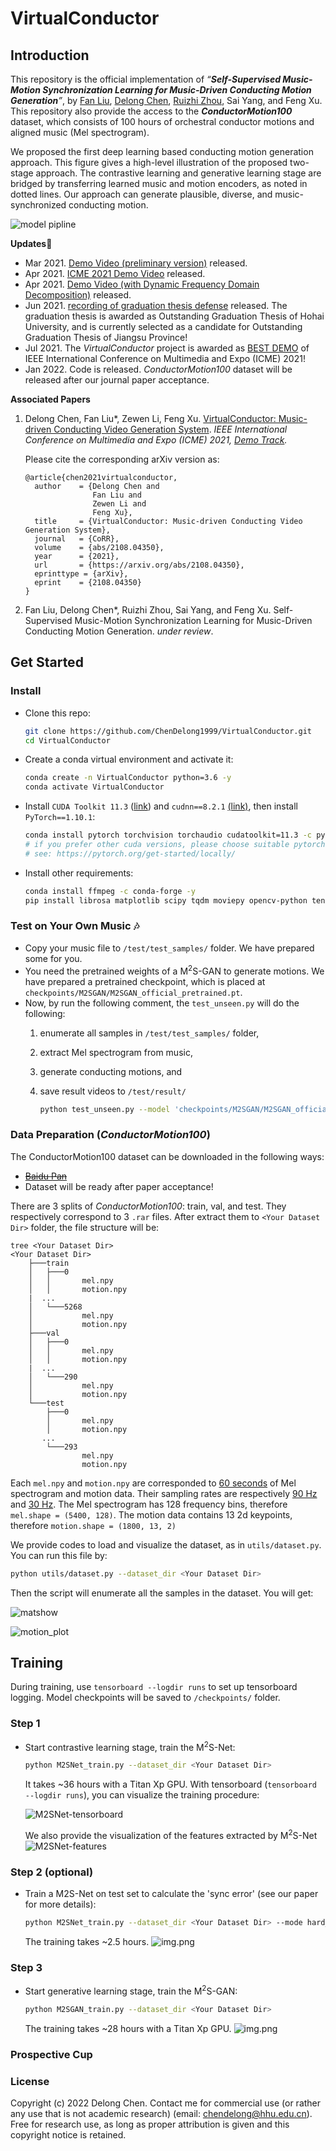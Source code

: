 # VirtualConductor
## Introduction

This repository is the official implementation of 
*“**Self-Supervised Music-Motion Synchronization Learning for Music-Driven Conducting Motion Generation**”*, 
by 
[Fan Liu](https://cies.hhu.edu.cn/_s97/2013/0508/c4122a54931/page.psp), 
[Delong Chen](https://github.com/chenDelong1999), 
[Ruizhi Zhou](https://github.com/ZhouRuiZhi), 
Sai Yang, and Feng Xu. 
This repository also provide the access to the ***ConductorMotion100*** dataset, which consists of 100 hours of orchestral conductor motions and aligned music (Mel spectrogram).

We proposed the first deep learning based conducting motion generation approach. This figure gives a high-level illustration of the proposed two-stage approach. The contrastive learning and generative learning stage are bridged by transferring learned music and motion encoders, as noted in dotted lines. Our approach can generate plausible, diverse, and music-synchronized conducting motion.

![model pipline](assets/model_pipline.png)

**Updates**🔔

- Mar 2021. [Demo Video (preliminary version)](https://www.bilibili.com/video/BV1pB4y1P7oh) released.
- Apr 2021. [ICME 2021 Demo Video](https://www.bilibili.com/video/BV1aX4y1g7wh) released.
- Apr 2021. [Demo Video (with Dynamic Frequency Domain Decomposition)](https://www.bilibili.com/video/BV1Zy4y1W7Qq) released.
- Jun 2021. [recording of graduation thesis defense](https://www.bilibili.com/video/BV1yK4y137Xk) released. The graduation thesis is awarded as Outstanding Graduation Thesis of Hohai University, and is currently selected as a candidate for Outstanding Graduation Thesis of Jiangsu Province!
- Jul 2021. The _VirtualConductor_ project is awarded as [BEST DEMO](http://2021.ieeeicme.org/2021.ieeeicme.org/best_demo_awards.html) of IEEE International Conference on Multimedia and Expo (ICME) 2021!
- Jan 2022. Code is released. _ConductorMotion100_ dataset will be released after our journal paper acceptance.

**Associated Papers**

1. Delong Chen, Fan Liu*, Zewen Li, Feng Xu. [VirtualConductor: Music-driven Conducting Video Generation System](https://arxiv.org/abs/2108.04350). _IEEE International Conference on Multimedia and Expo (ICME) 2021, [Demo Track](http://2021.ieeeicme.org/2021.ieeeicme.org/best_demo_awards.html)._
   
    Please cite the corresponding arXiv version as:

    ```
    @article{chen2021virtualconductor,
      author    = {Delong Chen and
                   Fan Liu and
                   Zewen Li and
                   Feng Xu},
      title     = {VirtualConductor: Music-driven Conducting Video Generation System},
      journal   = {CoRR},
      volume    = {abs/2108.04350},
      year      = {2021},
      url       = {https://arxiv.org/abs/2108.04350},
      eprinttype = {arXiv},
      eprint    = {2108.04350}
    }
    ```
2. Fan Liu, Delong Chen*, Ruizhi Zhou, Sai Yang, and Feng Xu. Self-Supervised Music-Motion Synchronization Learning for Music-Driven Conducting Motion Generation. _under review_.

## Get Started

### Install

- Clone this repo:

    ```bash
    git clone https://github.com/ChenDelong1999/VirtualConductor.git
    cd VirtualConductor
    ```

- Create a conda virtual environment and activate it:

    ```bash
    conda create -n VirtualConductor python=3.6 -y
    conda activate VirtualConductor
    ```

- Install `CUDA Toolkit 11.3` ([link](https://developer.nvidia.com/cuda-11.3.0-download-archive)) and `cudnn==8.2.1` [(link)](https://developer.nvidia.com/rdp/cudnn-archive), then install `PyTorch==1.10.1`:

    ```bash
    conda install pytorch torchvision torchaudio cudatoolkit=11.3 -c pytorch -y
    # if you prefer other cuda versions, please choose suitable pytorch versions
    # see: https://pytorch.org/get-started/locally/
    ```

- Install other requirements:

    ```bash
    conda install ffmpeg -c conda-forge -y
    pip install librosa matplotlib scipy tqdm moviepy opencv-python tensorboard
    ```

### Test on Your Own Music 🎶

- Copy your music file to `/test/test_samples/` folder. We have prepared some for you. 
- You need the pretrained weights of a  M<sup>2</sup>S-GAN to generate motions. We have prepared a pretrained checkpoint, which is placed at `checkpoints/M2SGAN/M2SGAN_official_pretrained.pt`. 
- Now, by run the following comment, the `test_unseen.py` will do the following:
  1. enumerate all samples in `/test/test_samples/` folder, 
  2. extract Mel spectrogram from music, 
  3. generate conducting motions, and 
  4. save result videos to `/test/result/`

      ```bash
      python test_unseen.py --model 'checkpoints/M2SGAN/M2SGAN_official_pretrained.pt'
      ```

### Data Preparation (*ConductorMotion100*)

The ConductorMotion100 dataset can be downloaded in the following ways:

- [~~Baidu Pan~~]()
- Dataset will be ready after paper acceptance!

There are 3 splits of *ConductorMotion100*: train, val, and test. They respectively correspond to 3 `.rar` files. After extract them to `<Your Dataset Dir>` folder, the file structure will be:

```
tree <Your Dataset Dir>
<Your Dataset Dir>
    ├───train
    │   ├───0
    │   │       mel.npy
    │   │       motion.npy
    |  ...
    │   └───5268
    │           mel.npy
    │           motion.npy
    ├───val
    │   ├───0
    │   │       mel.npy
    │   │       motion.npy
    |  ...
    │   └───290
    │           mel.npy
    │           motion.npy
    └───test
        ├───0
        │       mel.npy
        │       motion.npy
       ...
        └───293
                mel.npy
                motion.npy
```

Each `mel.npy` and `motion.npy` are corresponded to <u>60 seconds</u> of Mel spectrogram and motion data. Their sampling rates are respectively <u>90 Hz</u> and <u>30 Hz</u>. The Mel spectrogram has 128 frequency bins, therefore `mel.shape = (5400, 128)`. The motion data contains 13 2d keypoints, therefore `motion.shape = (1800, 13, 2)`

We provide codes to load and visualize the dataset, as in `utils/dataset.py`. You can run this file by:

```bash
python utils/dataset.py --dataset_dir <Your Dataset Dir>
```

Then the script will enumerate all the samples in the dataset. You will get:

![matshow](assets/matshow.png)

![motion_plot](assets/motion_plot.png)

## Training

During training, use `tensorboard --logdir runs` to set up tensorboard logging. Model checkpoints will be saved to `/checkpoints/` folder.

### Step 1

- Start contrastive learning stage, train the M<sup>2</sup>S-Net:

    ```bash
    python M2SNet_train.py --dataset_dir <Your Dataset Dir>
    ```

    It takes ~36 hours with a Titan Xp GPU. With tensorboard (`tensorboard --logdir runs`), you can visualize the training procedure:

    ![M2SNet-tensorboard](assets/M2SNet-tensorboard.png)

    We also provide the visualization of the features extracted by M<sup>2</sup>S-Net
    ![M2SNet-features](assets/M2SNet-features.png)
    
    <!-- Easy: 0.73337 | Hard: 0.67346 | Super-hard: 0.62021 -->

### Step 2 (optional)
- Train a M2S-Net on test set to calculate the 'sync error' (see our paper for more details):

  ```bash
  python M2SNet_train.py --dataset_dir <Your Dataset Dir> --mode hard_test
  ```
  The training takes ~2.5 hours.
  ![img.png](assets/M2SNet-tensorboard-hard-test.png)
  
  <!-- Easy: 0.59187 | Hard: 0.56757 | Super-hard: 0.53661 -->

### Step 3
- Start generative learning stage, train the M<sup>2</sup>S-GAN:

   ```bash
   python M2SGAN_train.py --dataset_dir <Your Dataset Dir>
   ```
  The training takes ~28 hours with a Titan Xp GPU.
  ![img.png](assets/M2SGAN-tensorboard.png)
  
  <!-- MPE: 0.76339 | RDE: 0.58609 | SCE: 1.88849 -->

### Prospective Cup

["Prospective Cup"]: ProspectiveCup/README.md



### License

Copyright (c) 2022 Delong Chen. Contact me for commercial use (or rather any use that is not academic research) (email: chendelong@hhu.edu.cn). Free for research use, as long as proper attribution is given and this copyright notice is retained.